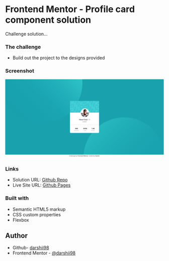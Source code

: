 # Frontend Mentor - Profile card component solution

Challenge solution...

### The challenge

- Build out the project to the designs provided

### Screenshot

![](./design/screenshot.png)

### Links

- Solution URL: [Github Repo](https://github.com/darshii98/profile-card-component)
- Live Site URL: [Github Pages](https://darshii98.github.io/profile-card-component/)

### Built with

- Semantic HTML5 markup
- CSS custom properties
- Flexbox

## Author

- Github- [darshii98](https://github.com/darshii98/)
- Frontend Mentor - [@darshii98](https://www.frontendmentor.io/profile/darshii98)
